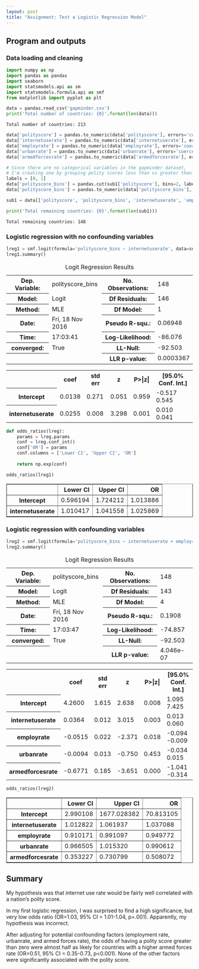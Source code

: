 ```yaml
---
layout: post
title: "Assignment: Test a Logistic Regression Model"
---
```


## Program and outputs

### Data loading and cleaning


```python
import numpy as np
import pandas as pandas
import seaborn
import statsmodels.api as sm
import statsmodels.formula.api as smf
from matplotlib import pyplot as plt

data = pandas.read_csv('gapminder.csv')
print('Total number of countries: {0}'.format(len(data)))
```

    Total number of countries: 213



```python
data['polityscore'] = pandas.to_numeric(data['polityscore'], errors='coerce')
data['internetuserate'] = pandas.to_numeric(data['internetuserate'], errors='coerce')
data['employrate'] = pandas.to_numeric(data['employrate'], errors='coerce')
data['urbanrate'] = pandas.to_numeric(data['urbanrate'], errors='coerce')
data['armedforcesrate'] = pandas.to_numeric(data['armedforcesrate'], errors='coerce')

# Since there are no categorical variables in the gapminder dataset,
# I'm creating one by grouping polity scores less than vs greater than 0.
labels = [0, 1]
data['polityscore_bins'] = pandas.cut(sub1['polityscore'], bins=2, labels=labels)
data['polityscore_bins'] = pandas.to_numeric(data['polityscore_bins'], errors='coerce')

sub1 = data[['polityscore', 'polityscore_bins', 'internetuserate', 'employrate', 'urbanrate', 'armedforcesrate']].dropna()

print('Total remaining countries: {0}'.format(len(sub1)))
```

    Total remaining countries: 148


### Logistic regression with no confounding variables



```python
lreg1 = smf.logit(formula='polityscore_bins ~ internetuserate', data=sub1).fit()
lreg1.summary()
```





<table class="simpletable">
<caption>Logit Regression Results</caption>
<tr>
  <th>Dep. Variable:</th> <td>polityscore_bins</td> <th>  No. Observations:  </th>  <td>   148</td>  
</tr>
<tr>
  <th>Model:</th>               <td>Logit</td>      <th>  Df Residuals:      </th>  <td>   146</td>  
</tr>
<tr>
  <th>Method:</th>               <td>MLE</td>       <th>  Df Model:          </th>  <td>     1</td>  
</tr>
<tr>
  <th>Date:</th>          <td>Fri, 18 Nov 2016</td> <th>  Pseudo R-squ.:     </th>  <td>0.06948</td> 
</tr>
<tr>
  <th>Time:</th>              <td>17:03:41</td>     <th>  Log-Likelihood:    </th> <td> -86.076</td> 
</tr>
<tr>
  <th>converged:</th>           <td>True</td>       <th>  LL-Null:           </th> <td> -92.503</td> 
</tr>
<tr>
  <th> </th>                      <td> </td>        <th>  LLR p-value:       </th> <td>0.0003367</td>
</tr>
</table>
<table class="simpletable">
<tr>
         <td></td>            <th>coef</th>     <th>std err</th>      <th>z</th>      <th>P>|z|</th> <th>[95.0% Conf. Int.]</th> 
</tr>
<tr>
  <th>Intercept</th>       <td>    0.0138</td> <td>    0.271</td> <td>    0.051</td> <td> 0.959</td> <td>   -0.517     0.545</td>
</tr>
<tr>
  <th>internetuserate</th> <td>    0.0255</td> <td>    0.008</td> <td>    3.298</td> <td> 0.001</td> <td>    0.010     0.041</td>
</tr>
</table>




```python
def odds_ratios(lreg):
    params = lreg.params
    conf = lreg.conf_int()
    conf['OR'] = params
    conf.columns = ['Lower CI', 'Upper CI', 'OR']
    
    return np.exp(conf)

odds_ratios(lreg1)
```





<div>
<table border="1" class="dataframe">
  <thead>
    <tr style="text-align: right;">
      <th></th>
      <th>Lower CI</th>
      <th>Upper CI</th>
      <th>OR</th>
    </tr>
  </thead>
  <tbody>
    <tr>
      <th>Intercept</th>
      <td>0.596194</td>
      <td>1.724212</td>
      <td>1.013886</td>
    </tr>
    <tr>
      <th>internetuserate</th>
      <td>1.010417</td>
      <td>1.041558</td>
      <td>1.025869</td>
    </tr>
  </tbody>
</table>
</div>


### Logistic regression with confounding variables



```python
lreg2 = smf.logit(formula='polityscore_bins ~ internetuserate + employrate + urbanrate + armedforcesrate', data=sub1).fit()
lreg2.summary()
```





<table class="simpletable">
<caption>Logit Regression Results</caption>
<tr>
  <th>Dep. Variable:</th> <td>polityscore_bins</td> <th>  No. Observations:  </th>  <td>   148</td>  
</tr>
<tr>
  <th>Model:</th>               <td>Logit</td>      <th>  Df Residuals:      </th>  <td>   143</td>  
</tr>
<tr>
  <th>Method:</th>               <td>MLE</td>       <th>  Df Model:          </th>  <td>     4</td>  
</tr>
<tr>
  <th>Date:</th>          <td>Fri, 18 Nov 2016</td> <th>  Pseudo R-squ.:     </th>  <td>0.1908</td>  
</tr>
<tr>
  <th>Time:</th>              <td>17:03:47</td>     <th>  Log-Likelihood:    </th> <td> -74.857</td> 
</tr>
<tr>
  <th>converged:</th>           <td>True</td>       <th>  LL-Null:           </th> <td> -92.503</td> 
</tr>
<tr>
  <th> </th>                      <td> </td>        <th>  LLR p-value:       </th> <td>4.046e-07</td>
</tr>
</table>
<table class="simpletable">
<tr>
         <td></td>            <th>coef</th>     <th>std err</th>      <th>z</th>      <th>P>|z|</th> <th>[95.0% Conf. Int.]</th> 
</tr>
<tr>
  <th>Intercept</th>       <td>    4.2600</td> <td>    1.615</td> <td>    2.638</td> <td> 0.008</td> <td>    1.095     7.425</td>
</tr>
<tr>
  <th>internetuserate</th> <td>    0.0364</td> <td>    0.012</td> <td>    3.015</td> <td> 0.003</td> <td>    0.013     0.060</td>
</tr>
<tr>
  <th>employrate</th>      <td>   -0.0515</td> <td>    0.022</td> <td>   -2.371</td> <td> 0.018</td> <td>   -0.094    -0.009</td>
</tr>
<tr>
  <th>urbanrate</th>       <td>   -0.0094</td> <td>    0.013</td> <td>   -0.750</td> <td> 0.453</td> <td>   -0.034     0.015</td>
</tr>
<tr>
  <th>armedforcesrate</th> <td>   -0.6771</td> <td>    0.185</td> <td>   -3.651</td> <td> 0.000</td> <td>   -1.041    -0.314</td>
</tr>
</table>




```python
odds_ratios(lreg2)
```





<div>
<table border="1" class="dataframe">
  <thead>
    <tr style="text-align: right;">
      <th></th>
      <th>Lower CI</th>
      <th>Upper CI</th>
      <th>OR</th>
    </tr>
  </thead>
  <tbody>
    <tr>
      <th>Intercept</th>
      <td>2.990108</td>
      <td>1677.028382</td>
      <td>70.813105</td>
    </tr>
    <tr>
      <th>internetuserate</th>
      <td>1.012822</td>
      <td>1.061937</td>
      <td>1.037088</td>
    </tr>
    <tr>
      <th>employrate</th>
      <td>0.910171</td>
      <td>0.991097</td>
      <td>0.949772</td>
    </tr>
    <tr>
      <th>urbanrate</th>
      <td>0.966505</td>
      <td>1.015320</td>
      <td>0.990612</td>
    </tr>
    <tr>
      <th>armedforcesrate</th>
      <td>0.353227</td>
      <td>0.730799</td>
      <td>0.508072</td>
    </tr>
  </tbody>
</table>
</div>

## Summary

My hypothesis was that internet use rate would be fairly well correlated with a nation&rsquo;s polity score.

In my first logistic regression, I was surprised to find a high significance, but very low odds ratio (OR=1.03, 95% CI = 1.01-1.04, p=.001). Apparently, my hypothesis was incorrect.

After adjusting for potential confounding factors (employment rate, urbanrate, and armed forces rate), the odds of having a polity score greater than zero were almost half as likely for countries with a higher armed forces rate (OR=0.51, 95% CI = 0.35-0.73, p<0.001). None of the other factors were significantly associated with the polity score.
